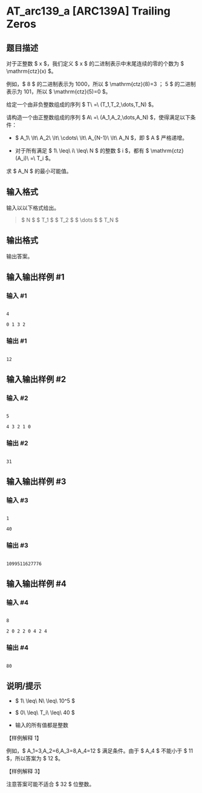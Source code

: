 # AT_arc139_a [ARC139A] Trailing Zeros

## 题目描述

对于正整数 $ x $，我们定义 $ x $ 的二进制表示中末尾连续的零的个数为 $ \mathrm{ctz}(x) $。

例如，$ 8 $ 的二进制表示为 1000，所以 $ \mathrm{ctz}(8)=3 $；$ 5 $ 的二进制表示为 101，所以 $ \mathrm{ctz}(5)=0 $。

给定一个由非负整数组成的序列 $ T\ =\ (T_1,T_2,\dots,T_N) $。

请构造一个由正整数组成的序列 $ A\ =\ (A_1,A_2,\dots,A_N) $，使得满足以下条件：
- $ A_1\ \lt\ A_2\ \lt\ \cdots\ \lt\ A_{N-1}\ \lt\ A_N $，即 $ A $ 严格递增。
- 对于所有满足 $ 1\ \leq\ i\ \leq\ N $ 的整数 $ i $，都有 $ \mathrm{ctz}(A_i)\ =\ T_i $。

求 $ A_N $ 的最小可能值。

## 输入格式

输入以以下格式给出。
> $ N $ $ T_1 $ $ T_2 $ $ \dots $ $ T_N $

## 输出格式

输出答案。

## 输入输出样例 #1

### 输入 #1

```
4
0 1 3 2
```

### 输出 #1

```
12
```

## 输入输出样例 #2

### 输入 #2

```
5
4 3 2 1 0
```

### 输出 #2

```
31
```

## 输入输出样例 #3

### 输入 #3

```
1
40
```

### 输出 #3

```
1099511627776
```

## 输入输出样例 #4

### 输入 #4

```
8
2 0 2 2 0 4 2 4
```

### 输出 #4

```
80
```

## 说明/提示

- $ 1\ \leq\ N\ \leq\ 10^5 $
- $ 0\ \leq\ T_i\ \leq\ 40 $
- 输入的所有值都是整数

【样例解释 1】

例如，$ A_1=3,A_2=6,A_3=8,A_4=12 $ 满足条件。由于 $ A_4 $ 不能小于 $ 11 $，所以答案为 $ 12 $。

【样例解释 3】

注意答案可能不适合 $ 32 $ 位整数。